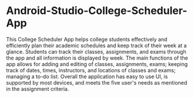 # Android-Studio-College-Scheduler-App
This College Scheduler App helps college students effectively and efficiently plan their academic schedules and keep track of their week at a glance. Students can track their classes, assignments, and exams through the app and all information is displayed by week. The main functions of the app allows for adding and editing of classes, assignments, exams; keeping track of dates, times, instructors, and locations of classes and exams; managing a to-do list. Overall the application has easy to use UI, is supported by most devices, and meets the five user's needs as mentioned in the assignment criteria.
